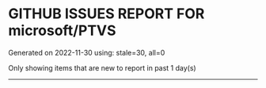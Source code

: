 
# GITHUB ISSUES REPORT FOR microsoft/PTVS


Generated on 2022-11-30 using: stale=30, all=0


Only showing items that are new to report in past 1 day(s)


---
